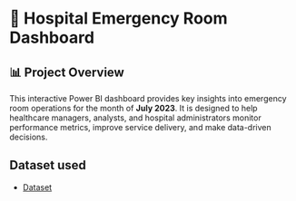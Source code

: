# 🏥 Hospital Emergency Room Dashboard

## 📊 Project Overview

This interactive Power BI dashboard provides key insights into emergency room operations for the month of **July 2023**. It is designed to help healthcare managers, analysts, and hospital administrators monitor performance metrics, improve service delivery, and make data-driven decisions.

## Dataset used
- <a href="https://github.com/Adnankhan3970/Health-Care-Dashboard/blob/main/Hospital%20ER_Data.csv">Dataset</a>

